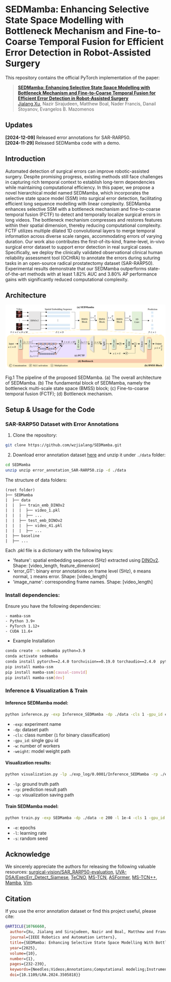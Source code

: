 # SEDMamba: Enhancing Selective State Space Modelling with Bottleneck Mechanism and Fine-to-Coarse Temporal Fusion for Efficient Error Detection in Robot-Assisted Surgery
This repository contains the official PyTorch implementation of the paper:
> [**SEDMamba: Enhancing Selective State Space Modelling with Bottleneck Mechanism and Fine-to-Coarse Temporal Fusion for Efficient Error Detection in Robot-Assisted Surgery**](https://doi.org/10.1109/LRA.2024.3505818)<br>
> [Jialang Xu](https://www.linkedin.com/in/jialang-xu-778952257/), Nazir Sirajudeen, Matthew Boal, Nader Francis, Danail Stoyanov, Evangelos B. Mazomenos

## Updates
**[2024-12-09]** Released error annotations for SAR-RARP50.  
**[2024-11-29]** Released SEDMamba code with a demo.

## Introduction
Automated detection of surgical errors can improve robotic-assisted surgery. Despite promising progress, existing methods still face challenges in capturing rich temporal context to establish long-term dependencies while maintaining computational efficiency. In this paper, we propose a novel hierarchical model named SEDMamba, which incorporates the selective state space model (SSM) into surgical error detection, facilitating efficient long sequence modelling with linear complexity. SEDMamba enhances selective SSM with a bottleneck mechanism and fine-to-coarse temporal fusion (FCTF) to detect and temporally localize surgical errors in long videos. The bottleneck mechanism compresses and restores features within their spatial dimension, thereby reducing computational complexity. FCTF utilizes multiple dilated 1D convolutional layers to merge temporal information across diverse scale ranges, accommodating errors of varying duration. Our work also contributes the first-of-its-kind, frame-level, in-vivo surgical error dataset to support error detection in real surgical cases. Specifically, we deploy the clinically validated observational clinical human reliability assessment tool (OCHRA) to annotate the errors during suturing tasks in an open-source radical prostatectomy dataset (SAR-RARP50). Experimental results demonstrate that our SEDMamba outperforms state-of-the-art methods with at least 1.82% AUC and 3.80% AP performance gains with significantly reduced computational complexity.

## Architecture
<img src="./figure/framework.png"/>

Fig.1 The pipeline of the proposed SEDMamba. (a) The overall architecture of SEDMamba. (b) The fundamental block of SEDMamba, namely the bottleneck
 multi-scale state space (BMSS) block; (c) Fine-to-coarse temporal fusion (FCTF); (d) Bottleneck mechanism.

## Setup & Usage for the Code
### SAR-RARP50 Dataset with Error Annotations
1. Clone the repository:
```bash
git clone https://github.com/wzjialang/SEDMamba.git
```

2. Download error annotation dataset [here](https://doi.org/10.5522/04/27992702) and unzip it under `./data` folder:
```bash
cd SEDMamba
unzip unzip error_annotation_SAR-RARP50.zip -d ./data
```

The structure of data folders:
 ```
(root folder)
├── SEDMamba
|  ├── data
|  |  ├── train_emb_DINOv2
|  |  |  ├── video_1.pkl
|  |  |  ├── ...
|  |  ├── test_emb_DINOv2
|  |  |  ├── video_41.pkl
|  |  |  ├── ...
|  ├── baseline
|  ├── ...
```
Each .pkl file is a dictionary with the following keys:
- 'feature': spatial embedding sequence (5Hz) extracted using [DINOv2](https://github.com/facebookresearch/dinov2).
Shape: [video_length, feature_dimension]
- 'error_GT': binary error annotations on frame level (5Hz), `0` means normal, `1` means error. Shape: [video_length]
- 'image_name': corresponding frame names. Shape: [video_length]

### Install dependencies:
Ensure you have the following dependencies:
```
- mamba-ssm
- Python 3.9+
- PyTorch 1.12+
- CUDA 11.6+
```

- Example Installation
```bash
conda create -n sedmamba python=3.9
conda activate sedmamba
conda install pytorch==2.4.0 torchvision==0.19.0 torchaudio==2.4.0  pytorch-cuda=11.8 -c pytorch -c nvidia
pip install mamba-ssm
pip install mamba-ssm[causal-conv1d]
pip install mamba-ssm[dev]
```

### Inference & Visualization & Train
#### Inference SEDMamba model:
```bash
python inference.py -exp Inference_SEDMamba -dp ./data -cls 1 -gpu_id cuda:0 -w 4 -weight ./weight/SEDMamba.pth
```
- `-exp`: experiment name
- `-dp`: dataset path
- `-cls`: class number (`1` for binary classification)
- `-gpu_id`: single gpu id
- `-w`: number of workers
- `-weight`: model weight path

#### Visualization results:
```bash
python visualization.py -lp ./exp_log/0.0001/Inference_SEDMamba -rp ./exp_log/0.0001/Inference_SEDMamba -sp ./exp_log/0.0001/Inference_SEDMamba
```
- `-lp`: ground truth path
- `-rp`: prediction result path
- `-sp`: visualization saving path

#### Train SEDMamba model:
```bash
python train.py -exp SEDMamba -dp ./data -e 200 -l 1e-4 -cls 1 -gpu_id cuda:0 -w 4 -s 2
```
- `-e`: epochs
- `-l`: learning rate
- `-s`: random seed

## Acknowledge
We sincerely appreciate the authors for releasing the following valuable resources: [surgical-vision/SAR_RARP50-evaluation](https://github.com/surgical-vision/SAR_RARP50-evaluation), [UVA-DSA/ExecErr_Detect_Siamese](https://github.com/UVA-DSA/ExecErr_Detect_Siamese), [TeCNO](https://github.com/tobiascz/TeCNO), [MS-TCN](https://github.com/yabufarha/ms-tcn), [ASFormer](https://github.com/ChinaYi/ASFormer), [MS-TCN++](https://github.com/sj-li/MS-TCN2), [Mamba](https://github.com/state-spaces/mamba), [Vim](https://github.com/kyegomez/VisionMamba).

## Citation
If you use the error annotation dataset or find this project useful, please cite:
```bibtex
@ARTICLE{10766660,
  author={Xu, Jialang and Sirajudeen, Nazir and Boal, Matthew and Francis, Nader and Stoyanov, Danail and Mazomenos, Evangelos B.},
  journal={IEEE Robotics and Automation Letters}, 
  title={SEDMamba: Enhancing Selective State Space Modelling With Bottleneck Mechanism and Fine-to-Coarse Temporal Fusion for Efficient Error Detection in Robot-Assisted Surgery}, 
  year={2025},
  volume={10},
  number={1},
  pages={232-239},
  keywords={Needles;Videos;Annotations;Computational modeling;Instruments;Analytical models;Training;Reliability;Long short term memory;Location awareness;Computer vision for medical robotics;surgical robotics: laparoscopy;data sets for robotic vision;surgical error detection;selective state space model},
  doi={10.1109/LRA.2024.3505818}}
```

